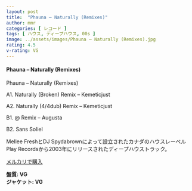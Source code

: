 ```yaml
---
layout: post
title:  "Phauna – Naturally (Remixes)"
author: mmr
categories: [ レコード ]
tags: [ ハウス, ディープハウス, 00s ]
image: ../assets/images/Phauna – Naturally (Remixes).jpg
rating: 4.5
v-rating: VG
---
```


#### Phauna – Naturally (Remixes)

Phauna – Naturally (Remixes)

A1. Naturally (Broken) Remix – Kemeticjust

A2. Naturally (4/4dub) Remix – Kemeticjust

B1. @ Remix – Augusta

B2. Sans Soliel

Mellee FreshとDJ Spydabrownによって設立されたカナダのハウスレーベルPlay Recordsから2003年にリリースされたディープハウストラック。

[メルカリで購入](https://jp.mercari.com/item/m89659371816?afid=6142608987)

<div class="mt-4 mb-4 d-flex align-items-center">
<strong class="mr-1">盤質: VG</strong>
</div>
<div class="mt-4 mb-4 d-flex align-items-center">
<strong class="mr-1">ジャケット: VG</strong>
</div>
